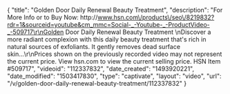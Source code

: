 {
    "title": "Golden Door Daily Renewal Beauty Treatment",
    "description": "For More Info or to Buy Now: http:\/\/www.hsn.com\/products\/seo\/8219832?rdr=1&sourceid=youtube&cm_mmc=Social-_-Youtube-_-ProductVideo-_-509717\r\nGolden Door Daily Renewal Beauty Treatment \nDiscover a more radiant complexion with this daily beauty treatment that's rich in natural sources of exfoliants. It gently removes dead surface skin...\r\nPrices shown on the previously recorded video may not represent the current price.  View hsn.com to view the current selling price. HSN Item #509717",
    "videoid": "112337832",
    "date_created": "1493920221",
    "date_modified": "1503417830",
    "type": "captivate",
    "layout": "video",
    "url": "\/v\/golden-door-daily-renewal-beauty-treatment\/112337832"
}